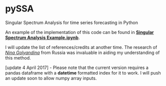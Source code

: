 # pySSA
Singular Spectrum Analysis for time series forecasting in Python

An example of the implementation of this code can be found in **[Singular Spectrum Analysis Example.ipynb](https://github.com/aj-cloete/pySSA/blob/master/Singular%20Spectrum%20Analysis%20Example.ipynb)**.

I will update the list of references/credits at another time. The research of *[Nina Golyandina](https://scholar.google.it/citations?user=1druVRYAAAAJ&hl=it)* from Russia was invaluable in aiding my understanding of this method.

[update 4 April 2017] - Please note that the current version requires a pandas dataframe with a **datetime** formatted index for it to work.  I will push an update soon to allow numpy array inputs.
